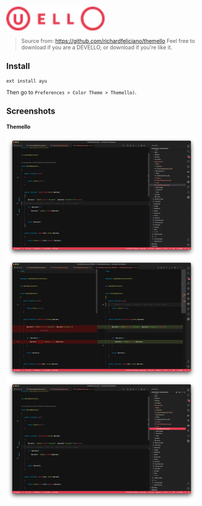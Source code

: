 ![vscode-ayu](assets/logo.png)

> Source from: https://github.com/richardfeliciano/themello
> Feel free to download if you are a DEVELLO, or download if you're like it.

## Install

```shell
ext install ayu
```

Then go to `Preferences > Color Theme > Themello)`.

## Screenshots

#### Themello
![Dark Themello editor](assets/screen1.png)
![Dark Themello diff](assets/screen2.png)
![Dark Themello diff](assets/screen4.png)
